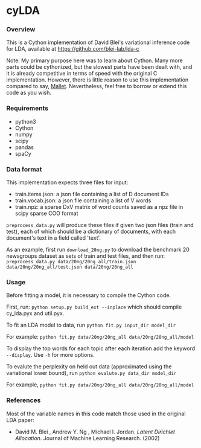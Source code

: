 cyLDA
====

### Overview

This is a Cython implementation of David Blei's variational inference code for LDA, available at https://github.com/blei-lab/lda-c

Note: My primary purpose here was to learn about Cython. Many more parts could be cythonized, but the slowest parts have been dealt with, and it is already competitive in terms of speed with the original C implementation. However, there is little reason to use this implementation compared to say, [Mallet](http://mallet.cs.umass.edu/). Nevertheless, feel free to borrow or extend this code as you wish.

### Requirements

- python3
- Cython
- numpy
- scipy
- pandas
- spaCy


### Data format

This implementation expects three files for input:

- train.items.json: a json file containing a list of D document IDs 
- train.vocab.json: a json file containing a list of V words
- train.npz: a sparse DxV matrix of word counts saved as a npz file in scipy sparse COO format
  
  
`preprocess_data.py` will produce these files if given two json files (train and test), each of which should be a dictionary of documents, with each document's text in a field called 'text'.
 
 As an example, first run `download_20ng.py` to download the benchmark 20 newsgroups dataset as sets of train and test files, and then run: `preprocess_data.py data/20ng/20ng_all/train.json data/20ng/20ng_all/test.json data/20ng/20ng_all`
 

### Usage

Before fitting a model, it is necessary to compile the Cython code.

First, run:
`python setup.py build_ext --inplace`
which should compile cy_lda.pyx and util.pyx.

To fit an LDA model to data, run
`python fit.py input_dir model_dir`
 
For example: `python fit.py data/20ng/20ng_all data/20ng/20ng_all/model`

To display the top words for each topic after each iteration add the keyword `--display`. Use `-h` for more options.

To evalute the perplexity on held out data (approximated using the variational lower bound), run
`python evalute.py data_dir model_dir`

For example, `python fit.py data/20ng/20ng_all data/20ng/20ng_all/model`

### References

Most of the variable names in this code match those used in the original LDA paper:

-  David M. Blei , Andrew Y. Ng , Michael I. Jordan. *Latent Dirichlet Allocation*. 	Journal of Machine Learning Research. (2002)
